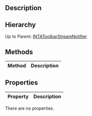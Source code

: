 ## Description

## Hierarchy
Up to Parent: [INTAToolbarStreamNotifier](INTAToolbarStreamNotifier)

## Methods
| Method | Description |
| ------------- | ------------- |

## Properties
| Property | Description |
| ------------- | ------------- |
There are no properties.
